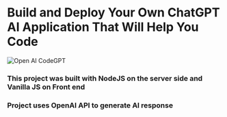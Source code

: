 # Build and Deploy Your Own ChatGPT AI Application That Will Help You Code
![Open AI CodeGPT](https://i.ibb.co/LS4DRhb/image-257.png)

### This project was built with NodeJS on the server side and Vanilla JS on Front end
### Project uses OpenAI API to generate AI response

